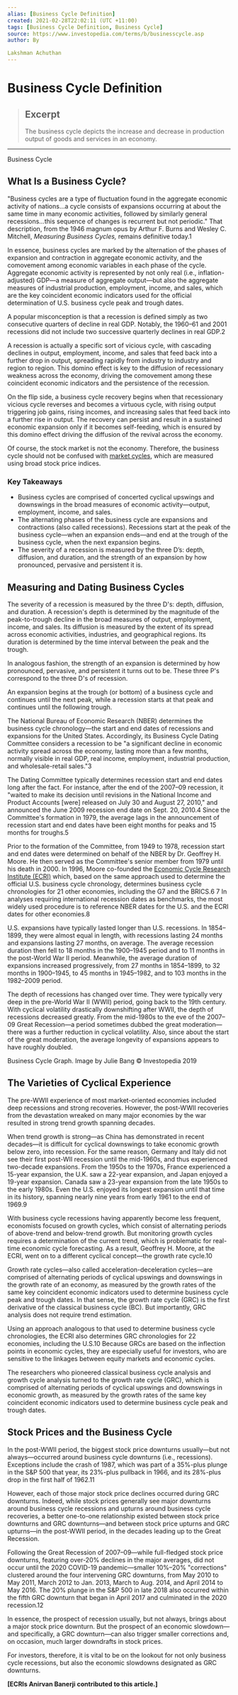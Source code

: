 ```yaml
---
alias: [Business Cycle Definition]
created: 2021-02-28T22:02:11 (UTC +11:00)
tags: [Business Cycle Definition, Business Cycle]
source: https://www.investopedia.com/terms/b/businesscycle.asp
author: By

Lakshman Achuthan
---
```


# Business Cycle Definition

> ## Excerpt
> The business cycle depicts the increase and decrease in production output of goods and services in an economy.

---

Business Cycle
## What Is a Business Cycle?

"Business cycles are a type of fluctuation found in the aggregate economic activity of nations…a cycle consists of expansions occurring at about the same time in many economic activities, followed by similarly general recessions…this sequence of changes is recurrent but not periodic." That description, from the 1946 magnum opus by Arthur F. Burns and Wesley C. Mitchell, _Measuring Business Cycles,_ remains definitive today.1

In essence, business cycles are marked by the alternation of the phases of expansion and contraction in aggregate economic activity, and the comovement among economic variables in each phase of the cycle. Aggregate economic activity is represented by not only real (i.e., inflation-adjusted) GDP—a measure of aggregate output—but also the aggregate measures of industrial production, employment, income, and sales, which are the key coincident economic indicators used for the official determination of U.S. business cycle peak and trough dates. 

A popular misconception is that a recession is defined simply as two consecutive quarters of decline in real GDP. Notably, the 1960–61 and 2001 recessions did not include two successive quarterly declines in real GDP.2 

A recession is actually a specific sort of vicious cycle, with cascading declines in output, employment, income, and sales that feed back into a further drop in output, spreading rapidly from industry to industry and region to region. This domino effect is key to the diffusion of recessionary weakness across the economy, driving the comovement among these coincident economic indicators and the persistence of the recession.

On the flip side, a business cycle recovery begins when that recessionary vicious cycle reverses and becomes a virtuous cycle, with rising output triggering job gains, rising incomes, and increasing sales that feed back into a further rise in output. The recovery can persist and result in a sustained economic expansion only if it becomes self-feeding, which is ensured by this domino effect driving the diffusion of the revival across the economy. 

Of course, the stock market is not the economy. Therefore, the business cycle should not be confused with [market cycles](https://www.investopedia.com/terms/m/market_cycles.asp), which are measured using broad stock price indices.

### Key Takeaways

-   Business cycles are comprised of concerted cyclical upswings and downswings in the broad measures of economic activity—output, employment, income, and sales.
-   The alternating phases of the business cycle are expansions and contractions (also called recessions). Recessions start at the peak of the business cycle—when an expansion ends—and end at the trough of the business cycle, when the next expansion begins.
-   The severity of a recession is measured by the three D’s: depth, diffusion, and duration, and the strength of an expansion by how pronounced, pervasive and persistent it is.

## Measuring and Dating Business Cycles

The severity of a recession is measured by the three D's: depth, diffusion, and duration. A recession's depth is determined by the magnitude of the peak-to-trough decline in the broad measures of output, employment, income, and sales. Its diffusion is measured by the extent of its spread across economic activities, industries, and geographical regions. Its duration is determined by the time interval between the peak and the trough. 

In analogous fashion, the strength of an expansion is determined by how pronounced, pervasive, and persistent it turns out to be. These three P's correspond to the three D's of recession.

An expansion begins at the trough (or bottom) of a business cycle and continues until the next peak, while a recession starts at that peak and continues until the following trough.

The National Bureau of Economic Research (NBER) determines the business cycle chronology—the start and end dates of recessions and expansions for the United States. Accordingly, its Business Cycle Dating Committee considers a recession to be "a significant decline in economic activity spread across the economy, lasting more than a few months, normally visible in real GDP, real income, employment, industrial production, and wholesale-retail sales."3

The Dating Committee typically determines recession start and end dates long after the fact. For instance, after the end of the 2007–09 recession, it "waited to make its decision until revisions in the National Income and Product Accounts \[were\] released on July 30 and August 27, 2010," and announced the June 2009 recession end date on Sept. 20, 2010.4 Since the Committee's formation in 1979, the average lags in the announcement of recession start and end dates have been eight months for peaks and 15 months for troughs.5

Prior to the formation of the Committee, from 1949 to 1978, recession start and end dates were determined on behalf of the NBER by Dr. Geoffrey H. Moore. He then served as the Committee's senior member from 1979 until his death in 2000. In 1996, Moore co-founded the [Economic Cycle Research Institute (ECRI)](https://en.wikipedia.org/wiki/Economic_Cycle_Research_Institute) which, based on the same approach used to determine the official U.S. business cycle chronology, determines business cycle chronologies for 21 other economies, including the G7 and the BRICS.6 7 In analyses requiring international recession dates as benchmarks, the most widely used procedure is to reference NBER dates for the U.S. and the ECRI dates for other economies.8

U.S. expansions have typically lasted longer than U.S. recessions. In 1854–1899, they were almost equal in length, with recessions lasting 24 months and expansions lasting 27 months, on average. The average recession duration then fell to 18 months in the 1900–1945 period and to 11 months in the post-World War II period. Meanwhile, the average duration of expansions increased progressively, from 27 months in 1854–1899, to 32 months in 1900–1945, to 45 months in 1945–1982, and to 103 months in the 1982–2009 period. 

The depth of recessions has changed over time. They were typically very deep in the pre-World War II (WWII) period, going back to the 19th century. With cyclical volatility drastically downshifting after WWII, the depth of recessions decreased greatly. From the mid-1980s to the eve of the 2007–09 Great Recession—a period sometimes dubbed the great moderation—there was a further reduction in cyclical volatility. Also, since about the start of the great moderation, the average longevity of expansions appears to have roughly doubled.

Business Cycle Graph. Image by Julie Bang © Investopedia 2019

## The Varieties of Cyclical Experience

The pre-WWII experience of most market-oriented economies included deep recessions and strong recoveries. However, the post-WWII recoveries from the devastation wreaked on many major economies by the war resulted in strong trend growth spanning decades. 

When trend growth is strong—as China has demonstrated in recent decades—it is difficult for cyclical downswings to take economic growth below zero, into recession. For the same reason, Germany and Italy did not see their first post-WII recession until the mid-1960s, and thus experienced two-decade expansions. From the 1950s to the 1970s, France experienced a 15-year expansion, the U.K. saw a 22-year expansion, and Japan enjoyed a 19-year expansion. Canada saw a 23-year expansion from the late 1950s to the early 1980s. Even the U.S. enjoyed its longest expansion until that time in its history, spanning nearly nine years from early 1961 to the end of 1969.9 

With business cycle recessions having apparently become less frequent, economists focused on growth cycles, which consist of alternating periods of above-trend and below-trend growth. But monitoring growth cycles requires a determination of the current trend, which is problematic for real-time economic cycle forecasting. As a result, Geoffrey H. Moore, at the ECRI, went on to a different cyclical concept—the growth rate cycle.10 

Growth rate cycles—also called acceleration-deceleration cycles—are comprised of alternating periods of cyclical upswings and downswings in the growth rate of an economy, as measured by the growth rates of the same key coincident economic indicators used to determine business cycle peak and trough dates. In that sense, the growth rate cycle (GRC) is the first derivative of the classical business cycle (BC). But importantly, GRC analysis does not require trend estimation.

Using an approach analogous to that used to determine business cycle chronologies, the ECRI also determines GRC chronologies for 22 economies, including the U.S.10 Because GRCs are based on the inflection points in economic cycles, they are especially useful for investors, who are sensitive to the linkages between equity markets and economic cycles.

The researchers who pioneered classical business cycle analysis and growth cycle analysis turned to the growth rate cycle (GRC), which is comprised of alternating periods of cyclical upswings and downswings in economic growth, as measured by the growth rates of the same key coincident economic indicators used to determine business cycle peak and trough dates.

## Stock Prices and the Business Cycle

In the post-WWII period, the biggest stock price downturns usually—but not always—occurred around business cycle downturns (i.e., recessions). Exceptions include the crash of 1987, which was part of a 35%-plus plunge in the S&P 500 that year, its 23%-plus pullback in 1966, and its 28%-plus drop in the first half of 1962.11 

However, each of those major stock price declines occurred during GRC downturns. Indeed, while stock prices generally see major downturns around business cycle recessions and upturns around business cycle recoveries, a better one-to-one relationship existed between stock price downturns and GRC downturns—and between stock price upturns and GRC upturns—in the post-WWII period, in the decades leading up to the Great Recession. 

Following the Great Recession of 2007–09—while full-fledged stock price downturns, featuring over-20% declines in the major averages, did not occur until the 2020 COVID-19 pandemic—smaller 10%–20% "corrections" clustered around the four intervening GRC downturns, from May 2010 to May 2011, March 2012 to Jan. 2013, March to Aug. 2014, and April 2014 to May 2016. The 20% plunge in the S&P 500 in late 2018 also occurred within the fifth GRC downturn that began in April 2017 and culminated in the 2020 recession.12

In essence, the prospect of recession usually, but not always, brings about a major stock price downturn. But the prospect of an economic slowdown—and specifically, a GRC downturn—can also trigger smaller corrections and, on occasion, much larger downdrafts in stock prices. 

For investors, therefore, it is vital to be on the lookout for not only business cycle recessions, but also the economic slowdowns designated as GRC downturns.

**\[ECRIs Anirvan Banerji contributed to this article.\]**
